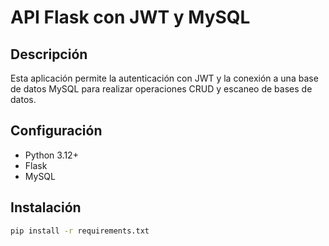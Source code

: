 # API Flask con JWT y MySQL

## Descripción
Esta aplicación permite la autenticación con JWT y la conexión a una base de datos MySQL para realizar operaciones CRUD y escaneo de bases de datos.

## Configuración
- Python 3.12+
- Flask
- MySQL

## Instalación
```bash
pip install -r requirements.txt

